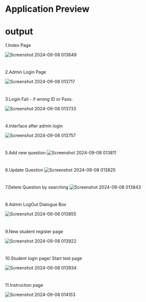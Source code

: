 # Application Preview
# output



1.Index Page

![Screenshot 2024-09-08 013649](https://github.com/user-attachments/assets/c926ceb2-c5a8-4210-9cdb-ada3e25bba2d)
# 


2.Admin Login Page

![Screenshot 2024-09-08 013717](https://github.com/user-attachments/assets/93fbcbb0-6e22-4c70-91e0-c1bc2e8a7876)
# 


3.Login Fail - if wrong ID or Pass.

![Screenshot 2024-09-08 013733](https://github.com/user-attachments/assets/3aa71c46-9f9a-493a-aa45-947b319f33d0)
# 


4.Interface after admin login

![Screenshot 2024-09-08 013757](https://github.com/user-attachments/assets/bf7b5bbd-1e37-4fdb-9bae-3f1fe531f9df)
# 

5.Add new question 
![Screenshot 2024-09-08 013811](https://github.com/user-attachments/assets/aece2bb2-aa8e-4d30-96ef-e71cd235050d)
# 
6.Update Question
![Screenshot 2024-09-08 013825](https://github.com/user-attachments/assets/cdff8e62-6d9a-4ca6-b642-0f384a764a55)
# 
7.Delete Question by searching 
![Screenshot 2024-09-08 013843](https://github.com/user-attachments/assets/11895c52-7c2c-456d-94ef-ff2f474391fa)
# 

8.Admin LogOut Dialogue Box

![Screenshot 2024-09-08 013855](https://github.com/user-attachments/assets/962e7201-8aba-4a32-bd2e-4ce0a94757ac)
# 


9.New student register page

![Screenshot 2024-09-08 013922](https://github.com/user-attachments/assets/53d49236-853c-40fc-96eb-4912965c8bcc)
# 


10.Student login page/ Start test page

![Screenshot 2024-09-08 013934](https://github.com/user-attachments/assets/9d1190ba-8b41-43ee-b5d3-90141b4a1443)
# 


11.Instruction page 

![Screenshot 2024-09-08 014153](https://github.com/user-attachments/assets/64cdaed0-939c-4736-be4b-0d2df904a938)
# 




